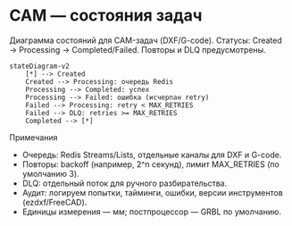 # CAM — состояния задач

Диаграмма состояний для CAM-задач (DXF/G-code). Статусы: Created → Processing → Completed/Failed. Повторы и DLQ предусмотрены.

```mermaid
stateDiagram-v2
    [*] --> Created
    Created --> Processing: очередь Redis
    Processing --> Completed: успех
    Processing --> Failed: ошибка (исчерпан retry)
    Failed --> Processing: retry < MAX_RETRIES
    Failed --> DLQ: retries >= MAX_RETRIES
    Completed --> [*]
```

Примечания
- Очередь: Redis Streams/Lists, отдельные каналы для DXF и G-code.
- Повторы: backoff (например, 2^n секунд), лимит MAX_RETRIES (по умолчанию 3).
- DLQ: отдельный поток для ручного разбирательства.
- Аудит: логируем попытки, тайминги, ошибки, версии инструментов (ezdxf/FreeCAD).
- Единицы измерения — мм; постпроцессор — GRBL по умолчанию.
